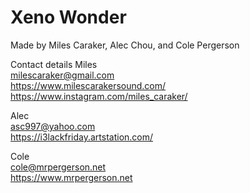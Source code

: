 # Xeno Wonder

Made by Miles Caraker, Alec Chou, and Cole Pergerson

Contact details
Miles<br>
milescaraker@gmail.com <br>
https://www.milescarakersound.com/<br>
https://www.instagram.com/miles_caraker/<br>

Alec<br>
asc997@yahoo.com<br>
https://i3lackfriday.artstation.com/<br>

Cole<br>
cole@mrpergerson.net<br>
https://www.mrpergerson.net<br>
 
